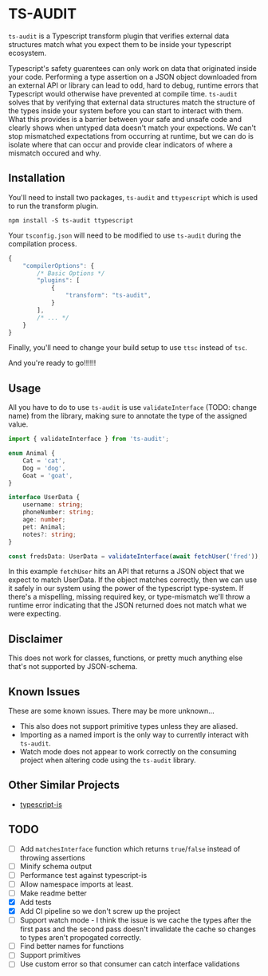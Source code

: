 # TS-AUDIT

`ts-audit` is a Typescript transform plugin that verifies external data
structures match what you expect them to be inside your typescript ecosystem.

Typescript's safety guarentees can only work on data that originated inside your
code. Performing a type assertion on a JSON object downloaded from an external
API or library can lead to odd, hard to debug, runtime errors that Typescript
would otherwise have prevented at compile time. `ts-audit` solves that by
verifying that external data structures match the structure of the types inside
your system before you can start to interact with them. What this provides is a
barrier between your safe and unsafe code and clearly shows when untyped data
doesn't match your expections. We can't stop mismatched expectations from
occurring at runtime, but we can do is isolate where that can occur and provide
clear indicators of where a mismatch occured and why.

## Installation

You'll need to install two packages, `ts-audit` and `ttypescript` which is used
to run the transform plugin.

    npm install -S ts-audit ttypescript

Your `tsconfig.json` will need to be modified to use `ts-audit` during the
compilation process.

```javascript
{
    "compilerOptions": {
        /* Basic Options */
        "plugins": [
            {
                "transform": "ts-audit",
            }
        ],
        /* ... */
    }
}
```

Finally, you'll need to change your build setup to use `ttsc` instead of `tsc`.

And you're ready to go!!!!!!

## Usage

All you have to do to use `ts-audit` is use `validateInterface` (TODO: change
name) from the library, making sure to annotate the type of the assigned value.

```typescript
import { validateInterface } from 'ts-audit';

enum Animal {
    Cat = 'cat',
    Dog = 'dog',
    Goat = 'goat',
}

interface UserData {
    username: string;
    phoneNumber: string;
    age: number;
    pet: Animal;
    notes?: string;
}

const fredsData: UserData = validateInterface(await fetchUser('fred'));
```

In this example `fetchUser` hits an API that returns a JSON object that we
expect to match UserData. If the object matches correctly, then we can use it
safely in our system using the power of the typescript type-system. If there's
a mispelling, missing required key, or type-mismatch we'll throw a runtime error
indicating that the JSON returned does not match what we were expecting.

## Disclaimer

This does not work for classes, functions, or pretty much anything else that's
not supported by JSON-schema.

## Known Issues

These are some known issues. There may be more unknown...

-   This also does not support primitive types unless they are aliased.
-   Importing as a named import is the only way to currently interact with
    `ts-audit`.
-   Watch mode does not appear to work correctly on the consuming project when
    altering code using the `ts-audit` library.

## Other Similar Projects

-   [typescript-is](https://github.com/woutervh-/typescript-is)

## TODO

-   [ ] Add `matchesInterface` function which returns `true`/`false` instead of
        throwing assertions
-   [ ] Minify schema output
-   [ ] Performance test against typescript-is
-   [ ] Allow namespace imports at least.
-   [ ] Make readme better
-   [x] Add tests
-   [x] Add CI pipeline so we don't screw up the project
-   [ ] Support watch mode - I think the issue is we cache the types after the
        first pass and the second pass doesn't invalidate the cache so changes to
        types aren't propogated correctly.
-   [ ] Find better names for functions
-   [ ] Support primitives
-   [ ] Use custom error so that consumer can catch interface validations
